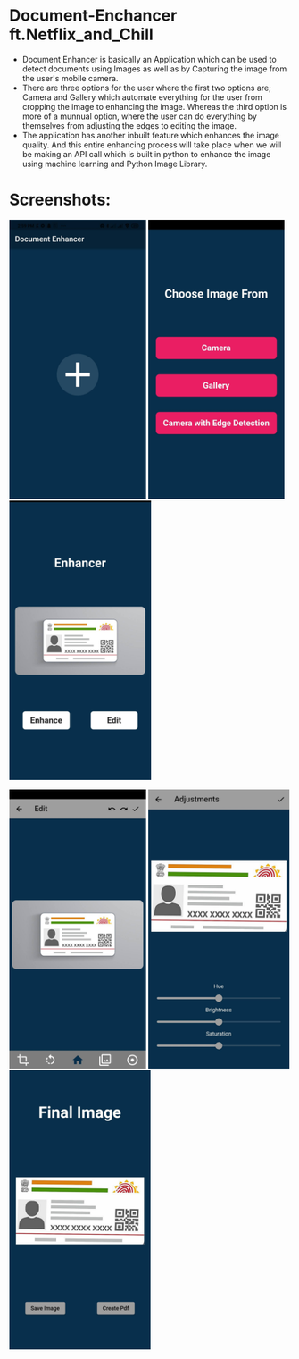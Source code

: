 # Document-Enchancer ft.Netflix_and_Chill
* Document Enhancer is basically an Application which can be used to detect documents using Images as well as by Capturing the image from the user's mobile camera.                
* There are three options for the user where the first two options are; Camera and Gallery which automate everything for the user from cropping the image to enhancing the image. Whereas the third option is more of a munnual option, where the user can do everything by themselves from adjusting the edges to editing the image.
* The application has another inbuilt feature which enhances the image quality. And this entire enhancing process will take place when we will be making an API call which is built in python to enhance the image using machine learning and Python Image Library.

# Screenshots:
<p>
<img src = 'Frontend/screenshots/1.jpg' height=500>
<img src = 'Frontend/screenshots/2.jpg' height=500>
<img src = 'Frontend/screenshots/3.jpg' height=500>
</p>
<p>
<img src = 'Frontend/screenshots/4.jpg' height=500>
<img src = 'Frontend/screenshots/5.jpg' height=500>
<img src = 'Frontend/screenshots/6.jpg' height=500>
</p>
